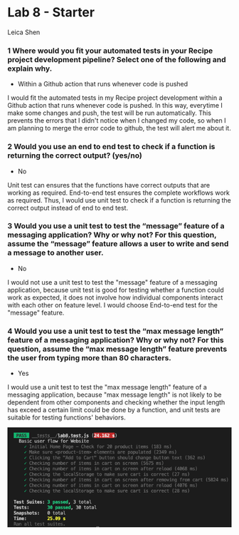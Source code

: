 # Lab 8 - Starter

Leica Shen

### 1  Where would you fit your automated tests in your Recipe project development pipeline? Select one of the following and explain why.

- Within a Github action that runs whenever code is pushed 

I would fit the automated tests in my Recipe project development within a Github action that runs whenever code is pushed. In this way, everytime I make some changes and push, the test will be run automatically. This prevents the errors that I didn't notice when I changed my code, so when I am planning to merge the error code to github, the test will alert me about it. 

### 2 Would you use an end to end test to check if a function is returning the correct output? (yes/no)

- No

Unit test can ensures that the functions have correct outputs that are working as required. End-to-end test ensures the complete workflows work as required. Thus, I would use unit test to check if a function is returning the correct output instead of end to end test. 

### 3 Would you use a unit test to test the “message” feature of a messaging application? Why or why not? For this question, assume the “message” feature allows a user to write and send a message to another user.

- No 

I would not use a unit test to test the "message" feature of a messaging application, because unit test is good for testing whether a function could work as expected, it does not involve how individual components interact with each other on feature level. I would choose End-to-end test for the "message" feature. 

### 4 Would you use a unit test to test the “max message length” feature of a messaging application? Why or why not? For this question, assume the “max message length” feature prevents the user from typing more than 80 characters.

- Yes 

I would use a unit test to test the "max message length" feature of a messaging application, because "max message length" is not likely to be dependent from other components and checking whether the input length has exceed a certain limit could be done by a function, and unit tests are suitable for testing functions' behaviors.

![](npm%20test.png)